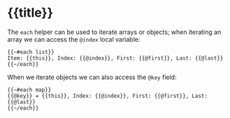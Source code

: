 # {{title}}

The `each` helper can be used to iterate arrays or objects; when iterating an array we can access the `@index` local variable:

```text
{{~#each list}}
Item: {{this}}, Index: {{@index}}, First: {{@first}}, Last: {{@last}}
{{~/each}}
```

When we iterate objects we can also access the `@key` field:

```text
{{~#each map}}
{{@key}} = {{this}}, Index: {{@index}}, First: {{@first}}, Last: {{@last}}
{{~/each}}
```
